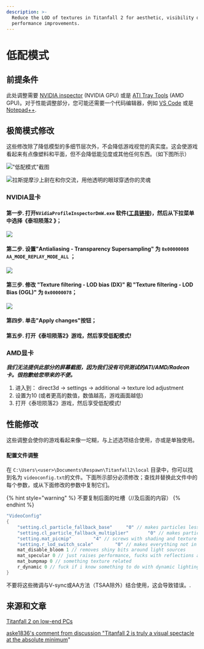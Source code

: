 ```yaml
---
description: >-
  Reduce the LOD of textures in Titanfall 2 for aesthetic, visibility or
  performance improvements.
---
```


# 低配模式

## 前提条件

此处调整需要 [NVIDIA inspector](https://nvidia-inspector.en.lo4d.com/windows) \(NVIDIA GPU\) 或是 [ATI Tray Tools](http://www.majorgeeks.com/files/details/ati_tray_tools.html) \(AMD GPU\)。对于性能调整部分，您可能还需要一个代码编辑器，例如 [VS Code](https://code.visualstudio.com/) 或是 [Notepad++](https://notepad-plus-plus.org/downloads/).

## 极简模式修改

这些修改除了降低模型的多细节层次外，不会降低游戏视觉的真实度。这会使游戏看起来有点像塑料和平面，但不会降低能见度或其他任何东西。（如下图所示）

![&quot;&#x4F4E;&#x914D;&#x6A21;&#x5F0F;&quot;&#x622A;&#x56FE;](https://blobs.gitbook.com/assets%2F-M0m8qtRgPSU-hMNzaem%2F-M0mkXNQZkvEZMHIAa60%2F-M0ncvrKWsQkq-sgtgOf%2Fimage.png?alt=media&token=87c12de8-0094-484a-a3b8-7dae93d4a8a1)

![&#x62C9;&#x65AF;&#x63D0;&#x6469;&#x6C99;&#x4E0A;&#x5C09;&#x5728;&#x548C;&#x4F60;&#x4EA4;&#x6D41;&#xFF0C;&#x7528;&#x4ED6;&#x900F;&#x660E;&#x7684;&#x773C;&#x7403;&#x7A7F;&#x900F;&#x4F60;&#x7684;&#x7075;&#x9B42;](../.gitbook/assets/image.png)

### NVIDIA显卡

#### **第一步.** 打开`NVidiaProfileInspectorDmW.exe` 软件\([工具链接](https://github.com/DeadManWalkingTO/NVidiaProfileInspectorDmW/releases)\)，然后从下拉菜单中选择《泰坦陨落2 》；

![](https://blobs.gitbook.com/assets%2F-M0m8qtRgPSU-hMNzaem%2F-M0mkXNQZkvEZMHIAa60%2F-M0ndXim-Hpq7JQyxT25%2Fimage.png?alt=media&token=d4feba4e-3d35-4050-acc7-2930d18daf01)

#### 第二步. 设置"Antialiasing - Transparency Supersampling" 为 `0x00000008 AA_MODE_REPLAY_MODE_ALL` ；

![](../.gitbook/assets/image-1.png)

#### 第三步. 修改 "Texture filtering - LOD bias \(DX\)" 和 "Texture filtering - LOD Bias \(OGL\)" 为 `0x00000078`；

![](../.gitbook/assets/image-2.png)

#### 第四步. 单击"Apply changes"按钮；

#### 第五步. 打开《泰坦陨落2》游戏，然后享受低配模式!

### AMD显卡

_**我们无法提供此部分的屏幕截图，因为我们没有可供测试的ATI/AMD/Radeon卡。很抱歉给您带来的不便。**_ 

1. 进入到： direct3d → settings → additional → texture lod adjustment
2. 设置为10 \(或者更高的数值，数值越高，游戏画面越低\)
3. 打开《泰坦陨落2》游戏，然后享受低配模式!

## 性能修改

这些调整会使你的游戏看起来像一坨糊，与上述选项结合使用，亦或是单独使用。

#### 配置文件调整

在 `C:\Users\<user>\Documents\Respawn\Titanfall2\local` 目录中，你可以找到名为 `videoconfig.txt`的文件。下面所示部分必须修改；查找并替换此文件中的每个参数，或从下面修改的参数中复制它们。

{% hint style="warning" %}
不要复制后面的吐槽（//及后面的内容）
{% endhint %}

```c
"VideoConfig"
{
	"setting.cl_particle_fallback_base"		"0" // makes particles less cool
	"setting.cl_particle_fallback_multiplier"		"0" // makes particles even less cool
	"setting.mat_picmip"		"4" // screws with shading and texture loading
	"setting.r_lod_switch_scale"		"0" // makes everything not in the player's viewmodel insanely low detail
	mat_disable_bloom 1 // removes shiny bits around light sources
	mat_specular 0 // just raises performance, fucks with reflections a bit
	mat_bumpmap 0 // something texture related
	r_dynamic 0 // fuck if i know something to do with dynamic lighting
}
```

不要将这些微调与V-sync或AA方法（TSAA除外）结合使用，这会导致错误。.

## 来源和文章

[Titanfall 2 on low-end PCs](http://www.neogaf.com/forum/showthread.php?t=1306327)

[aske1836's comment from discussion "Titanfall 2 is truly a visual spectacle at the absolute minimum](https://www.reddit.com/r/titanfall/comments/6ux5ef/titanfall_2_is_truly_a_visual_spectacle_at_the/dlx9zc3/)"

